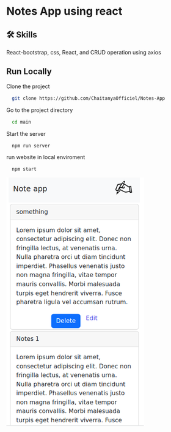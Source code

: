 
# Notes App using react 





## 🛠 Skills
React-bootstrap, css, React, and CRUD operation using axios  


## Run Locally

Clone the project

```bash
  git clone https://github.com/ChaitanyaOfficiel/Notes-App
```

Go to the project directory

```bash
  cd main
```


Start the server

```bash
  npm run server
```

run website in local enviroment

```bash
  npm start
```

![Image](https://github.com/ChaitanyaOfficiel/Notes-App/blob/main/Screenshot%20from%202023-01-16%2000-46-46.png)



